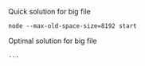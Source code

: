 Quick solution for big file
```
node --max-old-space-size=8192 start
```

Optimal solution for big file
```
...
```